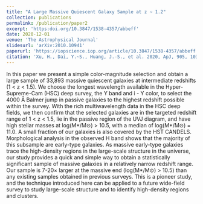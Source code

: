 ```yaml
---
title: "A Large Massive Quiescent Galaxy Sample at z ∼ 1.2"
collection: publications
permalink: /publication/paper2
excerpt: 'https:doi.org/10.3847/1538-4357/abbeff'
date: 2020-12-01
venue: 'The Astrophysical Journal'
slidesurl: 'arXiv:2010.10941'
paperurl: 'https://iopscience.iop.org/article/10.3847/1538-4357/abbeff'
citation: 'Xu, H., Dai, Y.~S., Huang, J.-S., et al. 2020, ApJ, 905, 103. doi:10.3847/1538-4357/abbeff'
---
```


In this paper we present a simple color-magnitude selection and obtain a large sample of 33,893 massive quiescent galaxies at intermediate redshifts (1 < z < 1.5). We choose the longest wavelength available in the Hyper-Supreme-Cam (HSC) deep survey, the Y band and i - Y color, to select the 4000 Å Balmer jump in passive galaxies to the highest redshift possible within the survey. With the rich multiwavelength data in the HSC deep fields, we then confirm that the selected galaxies are in the targeted redshift range of 1 < z < 1.5, lie in the passive region of the UVJ diagram, and have high stellar masses at log(M*/M⊙) > 10.5, with a median of log(M*/M⊙) = 11.0. A small fraction of our galaxies is also covered by the HST CANDELS. Morphological analysis in the observed H band shows that the majority of this subsample are early-type galaxies. As massive early-type galaxies trace the high-density regions in the large-scale structure in the universe, our study provides a quick and simple way to obtain a statistically significant sample of massive galaxies in a relatively narrow redshift range. Our sample is 7-20× larger at the massive end (log(M*/M⊙) > 10.5) than any existing samples obtained in previous surveys. This is a pioneer study, and the technique introduced here can be applied to a future wide-field survey to study large-scale structure and to identify high-density regions and clusters.